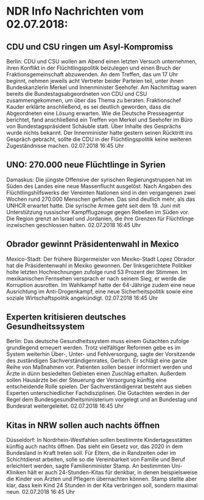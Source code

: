 # NDR Info Nachrichten vom 02.07.2018:


## CDU und CSU ringen um Asyl-Kompromiss
Berlin: CDU und CSU wollen am Abend einen letzten Versuch unternehmen, ihren Konflikt in der Flüchtlingspolitik beizulegen und einen Bruch der Fraktionsgemeinschaft abzuwenden. An dem Treffen, das um 17 Uhr beginnt, nehmen jeweils acht Vertreter beider Parteien teil, unter ihnen Bundeskanzlerin Merkel und Innenminister Seehofer. Am Nachmittag waren bereits die Bundestagsabgeordneten von CDU und CSU zusammengekommen, um über das Thema zu beraten. Fraktionschef Kauder erklärte anschließend, es sei deutlich geworden, dass die Abgeordneten eine Lösung erwarten. Wie die Deutsche Presseagentur berichtet, fand anschließend ein Treffen von Merkel und Seehofer im Büro von Bundestagspräsident Schäuble statt. Über Inhalte des Gesprächs wurde nichts bekannt. Der Innenminister hatte gestern seinen Rücktritt ins Gespräch gebracht, sollte die CDU in der Flüchtlingspolitik keine weiteren Zugeständnisse machen. 02.07.2018 16:45 Uhr 

## UNO: 270.000 neue Flüchtlinge in Syrien
Damaskus: Die jüngste Offensive der syrischen Regierungstruppen hat im Süden des Landes eine neue Massenflucht ausgelöst. Nach Angaben des Flüchtlingshilfswerks der Vereinten Nationen sind in den vergangenen zwei Wochen rund 270.000 Menschen geflohen. Das sind deutlich mehr, als das UNHCR erwartet hatte. Die syrische Armee geht seit dem 19. Juni mit Unterstützung russischer Kampfflugzeuge gegen Rebellen im Süden vor. Die Region grenzt an Israel und Jordanien, die ihre Grenzen für Flüchtlinge inzwischen geschlossen halten. 02.07.2018 16:45 Uhr 

## Obrador gewinnt Präsidentenwahl in Mexico
Mexico-Stadt: Der frühere Bürgermeister von Mexiko-Stadt Lopez Obrador hat die Präsidentenwahl in Mexiko gewonnen. Der linksgerichtete Politiker holte letzten Hochrechnungen zufolge rund 53 Prozent der Stimmen. Im mexikanischen Fernsehen versprach er nach seinem Sieg, er werde die Korruption ausrotten. Im Wahlkampf hatte der 64-Jährige zudem eine neue Ausrichtung im Anti-Drogenkampf, eine neue Sicherheitspolitik sowie eine soziale Wirtschaftspolitik angekündigt. 02.07.2018 16:45 Uhr 

## Experten kritisieren deutsches Gesundheitssystem
Berlin: Das deutsche Gesundheitssystem muss einem Gutachten zufolge grundlegend erneuert werden. Trotz vielfältiger Reformen gebe es im System weiterhin Über-, Unter- und Fehlversorgung, sagte der Vorsitzende des zuständigen Sachverständigenrates, Gerlach. Er schlägt eine ganze Reihe von Maßnahmen vor. Patienten sollen besser informiert werden und Ärzte in dünn besiedelten Gebieten einen Zuschlag erhalten. Außerdem sollen Hausärzte bei der Steuerung der Versorgung künftig eine entscheidende Rolle spielen. Der Sachverständigenrat besteht aus sieben Experten unterschiedlicher Fachdisziplinen. Die Gutachten werden in der Regel dem Bundesgesundheitsministerium vorgelegt und an Bundestag und Bundesrat weitergeleitet. 02.07.2018 16:45 Uhr 

## Kitas in NRW sollen auch nachts öffnen
Düsseldorf: In Nordrhein-Westfahlen sollen bestimmte Kindertagesstätten künftig auch nachts öffnen. Das sieht ein Gesetz vor, das 2020 in dem Bundesland in Kraft treten soll. Für Eltern, die in Randzeiten oder im Schichtdienst arbeiten, solle so die Vereinbarkeit von Familie und Beruf erleichtert werden, sagte Familienminister Stamp. An bestimmten Uni-Kliniken hält er auch 24-Stunden-Kitas für denkbar, in denen beispielsweise die Kinder von Ärzten und Pflegern übernachten können. Stamp stellte aber klar, dass kein Kind 24 Stunden in der Kita verbringen soll, sondern maximal neun. 02.07.2018 16:45 Uhr 
